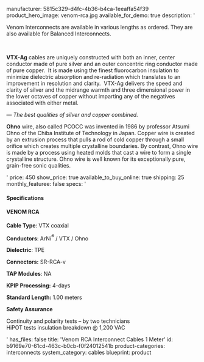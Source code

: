 manufacturer: 5815c329-d4fc-4b36-b4ca-1eeaffa54f39
product_hero_image: venom-rca.jpg
available_for_demo: true
description: '<p>Venom Interconnects are available in various lengths as ordered. They are also available for Balanced Interconnects. &nbsp;</p><p><br></p><p><strong>VTX-Ag</strong>&nbsp;cables are uniquely constructed with both an inner, center conductor made of pure silver and an outer concentric ring conductor made of pure copper.&nbsp;&nbsp;It is made using the finest fluorocarbon insulation to minimize dielectric absorption and re-radiation which translates to an improvement in resolution and clarity.&nbsp;&nbsp;VTX-Ag delivers the speed and clarity of silver and the midrange warmth and three dimensional power in the lower octaves of copper without imparting any of the negatives associated with either metal.</p><p><i>— The best qualities of silver and copper combined.</i></p><p>‌<strong>Ohno</strong>&nbsp;wire, also called ‌PCOCC was invented in 1986 by professor Atsumi ‌Ohno of the Chiba Institute of Technology in Japan. Copper wire is created by an extrusion process that pulls a rod of cold copper through a small orifice which creates multiple crystalline boundaries. By contrast, ‌‌Ohno wire is made by a process using heated molds that cast a wire to form a single crystalline structure. ‌‌Ohno wire is well known for its exceptionally pure, grain-free sonic qualities.</p>'
price: 450
show_price: true
available_to_buy_online: true
shipping: 25
monthly_featuree: false
specs: '<h4>Specifications</h4><h4>VENOM RCA</h4><p><strong>Cable Type</strong>: VTX coaxial</p><p><strong>Conductors</strong>: ArNi<i><b><sup>®</sup></b></i>&nbsp;/ VTX / Ohno</p><p><strong>Dielectric</strong>: TPE</p><p><strong>Connectors:</strong>&nbsp;SR-RCA-v</p><p><strong>TAP Modules</strong>: NA</p><p><strong>KPIP Processing:</strong>&nbsp;4-days</p><p><strong>Standard Length:</strong>&nbsp;1.00 meters</p><p><strong>Safety Assurance</strong></p><p>Continuity and polarity tests – by two technicians<br>HiPOT tests insulation breakdown @ 1,200 VAC</p>'
has_files: false
title: 'Venom RCA Interconnect Cables 1 Meter'
id: b9169e70-61cd-463c-b0cb-f0f24012541b
product-categories: interconnects
system_category: cables
blueprint: product
